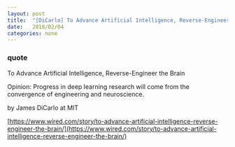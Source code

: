 ```yaml
---
layout: post
title:  "[DiCarlo] To Advance Artificial Intelligence, Reverse-Engineer the Brain"
date:   2018/02/04
categories: none
---
```




### quote 



To Advance Artificial Intelligence, Reverse-Engineer the Brain



Opinion: Progress in deep learning research will come from the convergence of engineering and neuroscience.



by James DiCarlo at MIT 



[https://www.wired.com/story/to-advance-artificial-intelligence-reverse-engineer-the-brain/](https://www.wired.com/story/to-advance-artificial-intelligence-reverse-engineer-the-brain/)




